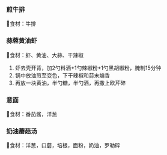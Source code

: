 ### 煎牛排

:custard:食材：牛排

### 蒜蓉黄油虾

:custard:食材：虾、黄油、大蒜、干辣椒

1. 虾去壳开背，加2勺料酒+1勺辣椒粉+1勺黑胡椒粉，腌制15分钟
2. 锅中放油煎至变色，下干辣椒和蒜末煸香
3. 再放一块黄油，半勺糖，半勺酒，再撒上欧芹碎

### 意面

:custard:食材：番茄酱，洋葱

### 奶油蘑菇汤

:custard:食材：洋葱，口蘑，培根，面粉，奶油，罗勒碎



